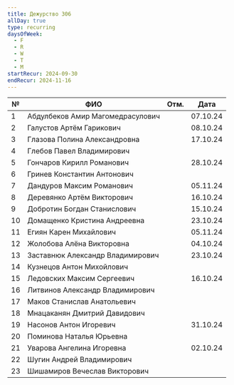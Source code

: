 ```yaml
---
title: Дежурство 306
allDay: true
type: recurring
daysOfWeek:
  - F
  - R
  - W
  - T
  - M
startRecur: 2024-09-30
endRecur: 2024-11-16
---
```

| №   | ФИО                              | Отм. |   Дата   |
| --- | -------------------------------- | :--: | :------: |
| 1   | Абдулбеков Амир Магомедрасулович |      | 07.10.24 |
| 2   | Галустов Артём Гарикович         |      | 08.10.24 |
| 3   | Глазова Полина Александровна     |      | 17.10.24 |
| 4   | Глебов Павел Владимирович        |      |          |
| 5   | Гончаров Кирилл Романович        |      | 28.10.24 |
| 6   | Гринев Константин Антонович      |      |          |
| 7   | Дандуров Максим Романович        |      | 05.11.24 |
| 8   | Деревянко Артём Викторович       |      | 16.10.24 |
| 9   | Добротин Богдан Станислович      |      | 15.10.24 |
| 10  | Домащенко Кристина Андреевна     |      | 23.10.24 |
| 11  | Егиян Карен Михайлович           |      | 05.11.24 |
| 12  | Жолобова Алёна Викторовна        |      | 04.10.24 |
| 13  | Заставнюк Александр Владимирович |      | 23.10.24 |
| 14  | Кузнецов Антон Михойлович        |      |          |
| 15  | Ледовских Максим Сергеевич       |      | 16.10.24 |
| 16  | Литвинов Александр Владимирович  |      |          |
| 17  | Маков Станислав Анатольевич      |      |          |
| 18  | Мнацаканян Дмитрий Давидович     |      |          |
| 19  | Насонов Антон Игоревич           |      | 31.10.24 |
| 20  | Поминова Наталья Юрьевна         |      |          |
| 21  | Уварова Ангелина Игоревна        |      | 02.10.24 |
| 22  | Шугин Андрей Владимирович        |      |          |
| 23  | Шишамиров Вечеслав Викторович    |      |          |
